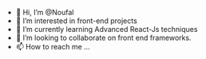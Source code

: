 - 👋 Hi, I’m @Noufal
- 👀 I’m interested in front-end projects
- 🌱 I’m currently learning Advanced React-Js techniques
- 💞️ I’m looking to collaborate on front end frameworks.
- 📫 How to reach me ...

<!---
Noufal is a ✨ special ✨ repository because its `README.md` (this file) appears on your GitHub profile.
You can click the Preview link to take a look at your changes.
--->
